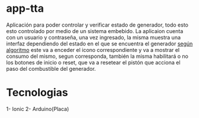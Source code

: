 # app-tta

Aplicación para poder controlar y verificar estado de generador, todo esto esto controlado
por medio de un sistema embebido.
La aplicaion cuenta con un usuario y contraseña, una vez ingresado, la misma muestra una 
interfaz dependiendo del estado en el que se encuentra el generador <a href="https://github.com/rickyMelida/algoritmo-tta-remote">según algoritmo</a> 
este va a enceder el icono correspondiente y va a mostrar el consumo del mismo,
segun corresponda, también la misma habilitará o no los botones de inicio o reset,
que va a resetear el pistón que acciona el paso del combustible del generador.


# Tecnologias

1- Ionic
2- Arduino(Placa)
